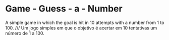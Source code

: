 # Game - Guess - a - Number
A simple game in which the goal is hit in 10 attempts with a number from 1 to 100.
///
Um jogo simples em  que o objetivo é acertar em 10 tentativas um número de 1 a 100.
